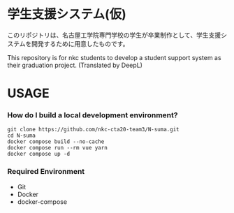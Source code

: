 # 学生支援システム(仮)
このリポジトリは、名古屋工学院専門学校の学生が卒業制作として、学生支援システムを開発するために用意したものです。

This repository is for nkc students to develop a student support system as their graduation project.
(Translated by DeepL)



# USAGE

### How do I build a local development environment?

```terminal
git clone https://github.com/nkc-cta20-team3/N-suma.git
cd N-suma
docker compose build --no-cache
docker compose run --rm vue yarn 
docker compose up -d
```

### Required Environment
* Git
* Docker
* docker-compose